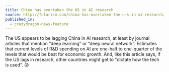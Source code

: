 ```yaml
---
title: China has overtaken the US in AI research
source: http://futurism.com/china-has-overtaken-the-u-s-in-ai-research/
published_in:
  - crazydragon-news-feature
---
```


The US appears to be lagging China in AI research, at least by journal articles that mention “deep learning” or “deep neural network”. Estimates that current levels of R&D spending on AI are one-half to one-quarter of the levels that would be best for economic growth. And, like this article says, if the US lags in research, other countries might get to "dictate how the tech is used". :rage:
